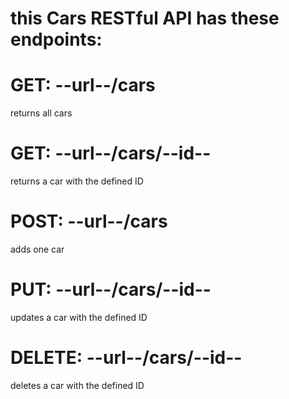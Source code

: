 # this Cars RESTful API has these endpoints:

# GET: --url--/cars
returns all cars

# GET: --url--/cars/--id--
returns a car with the defined ID

# POST: --url--/cars
adds one car 

# PUT: --url--/cars/--id--
updates a car with the defined ID

# DELETE: --url--/cars/--id--
deletes a car with the defined ID



